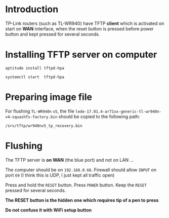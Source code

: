 Introduction
============

TP-Link routers (such as TL-WR940) have TFTP __client__ which is activated on start on __WAN__ interface, 
when the reset button is pressed before power button and kept pressed for several seconds.


Installing TFTP server on computer
==================================

    aptitude install tftpd-hpa

    systemctl start  tftpd-hpa

Preparing image file
====================

For flushing `TL-WR940n` `v5`, the file `lede-17.01.4-ar71xx-generic-tl-wr940n-v4-squashfs-factory.bin` should be copied to the following path:

    /srv/tftp/wr940nv5_tp_recovery.bin


Flushing
========

The TFTP server is __on WAN__ (the blue port) and not on LAN ...

The computer should be on `192.168.0.66`.
Firewall should allow `INPUT` on port `69` (I think this is UDP, I just kept all traffic open)

Press and hold the `RESET` button. Press `POWER` button. Keep the `RESET` pressed for several seconds.

__The RESET button is the hidden one which requires tip of a pen to press__

__Do not confuse it with WiFi setup button__
